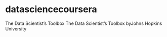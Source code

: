 # datasciencecoursera
The Data Scientist’s Toolbox The Data Scientist’s Toolbox byJohns Hopkins University
